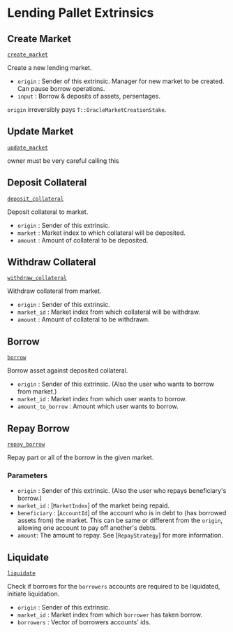 <!-- AUTOMATICALLY GENERATED -->
<!-- Generated at 2022-07-05T22:23:24.341339389Z -->

# Lending Pallet Extrinsics

## Create Market

[`create_market`](https://dali.devnets.composablefinance.ninja/doc/pallet_lending/pallet/enum.Call.html#variant.create_market)

Create a new lending market.

* `origin` : Sender of this extrinsic. Manager for new market to be created. Can pause
  borrow operations.
* `input`   : Borrow & deposits of assets, persentages.

`origin` irreversibly pays `T::OracleMarketCreationStake`.

## Update Market

[`update_market`](https://dali.devnets.composablefinance.ninja/doc/pallet_lending/pallet/enum.Call.html#variant.update_market)

owner must be very careful calling this

## Deposit Collateral

[`deposit_collateral`](https://dali.devnets.composablefinance.ninja/doc/pallet_lending/pallet/enum.Call.html#variant.deposit_collateral)

Deposit collateral to market.

* `origin` : Sender of this extrinsic.
* `market` : Market index to which collateral will be deposited.
* `amount` : Amount of collateral to be deposited.

## Withdraw Collateral

[`withdraw_collateral`](https://dali.devnets.composablefinance.ninja/doc/pallet_lending/pallet/enum.Call.html#variant.withdraw_collateral)

Withdraw collateral from market.

* `origin` : Sender of this extrinsic.
* `market_id` : Market index from which collateral will be withdraw.
* `amount` : Amount of collateral to be withdrawn.

## Borrow

[`borrow`](https://dali.devnets.composablefinance.ninja/doc/pallet_lending/pallet/enum.Call.html#variant.borrow)

Borrow asset against deposited collateral.

* `origin` : Sender of this extrinsic. (Also the user who wants to borrow from market.)
* `market_id` : Market index from which user wants to borrow.
* `amount_to_borrow` : Amount which user wants to borrow.

## Repay Borrow

[`repay_borrow`](https://dali.devnets.composablefinance.ninja/doc/pallet_lending/pallet/enum.Call.html#variant.repay_borrow)

Repay part or all of the borrow in the given market.

### Parameters

* `origin` : Sender of this extrinsic. (Also the user who repays beneficiary's borrow.)
* `market_id` : \[`MarketIndex`\] of the market being repaid.
* `beneficiary` : \[`AccountId`\] of the account who is in debt to (has borrowed assets
  from) the market. This can be same or different from the `origin`, allowing one
  account to pay off another's debts.
* `amount`: The amount to repay. See \[`RepayStrategy`\] for more information.

## Liquidate

[`liquidate`](https://dali.devnets.composablefinance.ninja/doc/pallet_lending/pallet/enum.Call.html#variant.liquidate)

Check if borrows for the `borrowers` accounts are required to be liquidated, initiate
liquidation.

* `origin` : Sender of this extrinsic.
* `market_id` : Market index from which `borrower` has taken borrow.
* `borrowers` : Vector of borrowers accounts' ids.
